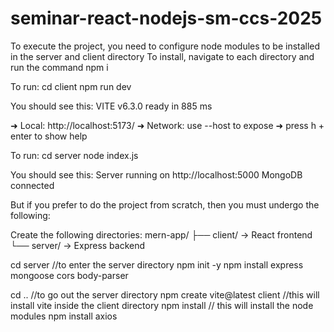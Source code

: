 # seminar-react-nodejs-sm-ccs-2025
To execute the project, you need to configure node modules to be installed in the server and client directory
To install, navigate to each directory and run the command npm i

To run:
cd client
npm run dev

You should see this:
  VITE v6.3.0  ready in 885 ms

  ➜  Local:   http://localhost:5173/
  ➜  Network: use --host to expose
  ➜  press h + enter to show help

To run:
cd server
node index.js

You should see this:
Server running on http://localhost:5000
MongoDB connected


But if you prefer to do the project from scratch, then you must undergo the following:

Create the following directories:
mern-app/
├── client/           → React frontend
└── server/           → Express backend

cd server //to enter the server directory
npm init -y
npm install express mongoose cors body-parser

cd .. //to go out the server directory
npm create vite@latest client //this will install vite inside the client directory
npm install // this will install the node modules
npm install axios




